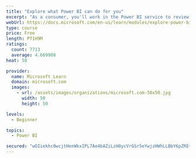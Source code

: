 ```yaml
---
title: "Explore what Power BI can do for you"
excerpt: "As a consumer, you'll work in the Power BI service to review and interact with content that has been shared with you. This module provides the foundational information that you need to work effectively in the Power BI service."
webUrl: https://docs.microsoft.com/en-us/learn/modules/explore-power-bi-service/
type: course
price: Free
length: PT1H9M
ratings:
  count: 7713
  average: 4.669908
heat: 58

provider:
  name: Microsoft Learn
  domain: microsoft.com
  images:
    - url: /assets/images/organizations/microsoft.com-50x50.jpg
      width: 50
      height: 50

levels:
  - Beginner

topics:
  - Power BI

secured: "wOIiekhc0wcjtHenWkxIPL7Ae4bAZiLzH8ycVrGSr5eYwjzHWhLLBbY6pZRE+H4oRcNgxVU72FLAHb+AtnWsi91vwH4+YORe/QjjHgE+eik7PoEszZNx/ke6wT5akDP+a9nZD/vs1uAYL65AgzIGCdFE6djWThojAcXeCAgwE0Q2Xm8Ne1o0oE0xBc547uPncm0IMueBw2UHDozDKnh/mP9VbEbrT8JVgjLPNnCyCBaNkjseSns93CV/Ws1eSVV/AlNjlvIp/Bv9bx6kb3x9ynggTbkzgmpRfPQIGjo+TcZs57OxG/yTeYB39zzGvgeHEE/vVIydZYrfwPy9m+o3Q0BY0sL81Ak2g4OW9kmZT5nF5cfZvtV50t3+ozHESlyMdQXeCE4qIE0TGTjJGQtc276qtF6uJRRZWBiYCYCEoiw=;1bej7uSkxRuQS3n7ldb42A=="
---
```



